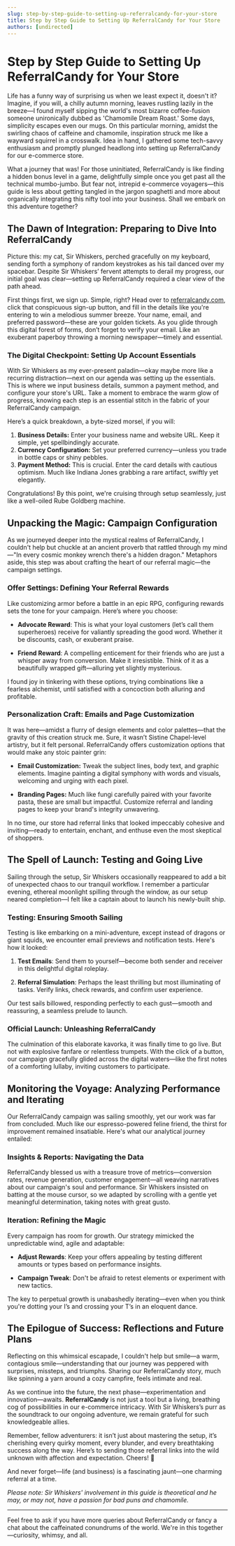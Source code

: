 ```yaml
---
slug: step-by-step-guide-to-setting-up-referralcandy-for-your-store
title: Step by Step Guide to Setting Up ReferralCandy for Your Store
authors: [undirected]
---
```



# Step by Step Guide to Setting Up ReferralCandy for Your Store

Life has a funny way of surprising us when we least expect it, doesn't it? Imagine, if you will, a chilly autumn morning, leaves rustling lazily in the breeze—I found myself sipping the world's most bizarre coffee-fusion someone unironically dubbed as 'Chamomile Dream Roast.' Some days, simplicity escapes even our mugs. On this particular morning, amidst the swirling chaos of caffeine and chamomile, inspiration struck me like a wayward squirrel in a crosswalk. Idea in hand, I gathered some tech-savvy enthusiasm and promptly plunged headlong into setting up ReferralCandy for our e-commerce store.

What a journey that was! For those uninitiated, ReferralCandy is like finding a hidden bonus level in a game, delightfully simple once you get past all the technical mumbo-jumbo. But fear not, intrepid e-commerce voyagers—this guide is less about getting tangled in the jargon spaghetti and more about organically integrating this nifty tool into your business. Shall we embark on this adventure together?

## The Dawn of Integration: Preparing to Dive Into ReferralCandy

Picture this: my cat, Sir Whiskers, perched gracefully on my keyboard, sending forth a symphony of random keystrokes as his tail danced over my spacebar. Despite Sir Whiskers’ fervent attempts to derail my progress, our initial goal was clear—setting up ReferralCandy required a clear view of the path ahead.

First things first, we sign up. Simple, right? Head over to [referralcandy.com](https://www.referralcandy.com), click that conspicuous sign-up button, and fill in the details like you're entering to win a melodious summer breeze. Your name, email, and preferred password—these are your golden tickets. As you glide through this digital forest of forms, don’t forget to verify your email. Like an exuberant paperboy throwing a morning newspaper—timely and essential.

### The Digital Checkpoint: Setting Up Account Essentials

With Sir Whiskers as my ever-present paladin—okay maybe more like a recurring distraction—next on our agenda was setting up the essentials. This is where we input business details, summon a payment method, and configure your store's URL. Take a moment to embrace the warm glow of progress, knowing each step is an essential stitch in the fabric of your ReferralCandy campaign.

Here’s a quick breakdown, a byte-sized morsel, if you will:

1. **Business Details:** Enter your business name and website URL. Keep it simple, yet spellbindingly accurate.
2. **Currency Configuration:** Set your preferred currency—unless you trade in bottle caps or shiny pebbles.
3. **Payment Method:** This is crucial. Enter the card details with cautious optimism. Much like Indiana Jones grabbing a rare artifact, swiftly yet elegantly.

Congratulations! By this point, we're cruising through setup seamlessly, just like a well-oiled Rube Goldberg machine.

## Unpacking the Magic: Campaign Configuration

As we journeyed deeper into the mystical realms of ReferralCandy, I couldn't help but chuckle at an ancient proverb that rattled through my mind—"In every cosmic monkey wrench there's a hidden dragon." Metaphors aside, this step was about crafting the heart of our referral magic—the campaign settings.

### Offer Settings: Defining Your Referral Rewards

Like customizing armor before a battle in an epic RPG, configuring rewards sets the tone for your campaign. Here’s where you choose:

- **Advocate Reward**: This is what your loyal customers (let’s call them superheroes) receive for valiantly spreading the good word. Whether it be discounts, cash, or exuberant praise.
  
- **Friend Reward**: A compelling enticement for their friends who are just a whisper away from conversion. Make it irresistible. Think of it as a beautifully wrapped gift—alluring yet slightly mysterious.

I found joy in tinkering with these options, trying combinations like a fearless alchemist, until satisfied with a concoction both alluring and profitable.

### Personalization Craft: Emails and Page Customization

It was here—amidst a flurry of design elements and color palettes—that the gravity of this creation struck me. Sure, it wasn’t Sistine Chapel-level artistry, but it felt personal. ReferralCandy offers customization options that would make any stoic painter grin:

- **Email Customization:** Tweak the subject lines, body text, and graphic elements. Imagine painting a digital symphony with words and visuals, welcoming and urging with each pixel.
  
- **Branding Pages:** Much like fungi carefully paired with your favorite pasta, these are small but impactful. Customize referral and landing pages to keep your brand's integrity unwavering.

In no time, our store had referral links that looked impeccably cohesive and inviting—ready to entertain, enchant, and enthuse even the most skeptical of shoppers.

## The Spell of Launch: Testing and Going Live

Sailing through the setup, Sir Whiskers occasionally reappeared to add a bit of unexpected chaos to our tranquil workflow. I remember a particular evening, ethereal moonlight spilling through the window, as our setup neared completion—I felt like a captain about to launch his newly-built ship.

### Testing: Ensuring Smooth Sailing

Testing is like embarking on a mini-adventure, except instead of dragons or giant squids, we encounter email previews and notification tests. Here's how it looked:

1. **Test Emails**: Send them to yourself—become both sender and receiver in this delightful digital roleplay.
  
2. **Referral Simulation**: Perhaps the least thrilling but most illuminating of tasks. Verify links, check rewards, and confirm user experience.

Our test sails billowed, responding perfectly to each gust—smooth and reassuring, a seamless prelude to launch.

### Official Launch: Unleashing ReferralCandy

The culmination of this elaborate kavorka, it was finally time to go live. But not with explosive fanfare or relentless trumpets. With the click of a button, our campaign gracefully glided across the digital waters—like the first notes of a comforting lullaby, inviting customers to participate.

## Monitoring the Voyage: Analyzing Performance and Iterating

Our ReferralCandy campaign was sailing smoothly, yet our work was far from concluded. Much like our espresso-powered feline friend, the thirst for improvement remained insatiable. Here's what our analytical journey entailed:

### Insights & Reports: Navigating the Data

ReferralCandy blessed us with a treasure trove of metrics—conversion rates, revenue generation, customer engagement—all weaving narratives about our campaign's soul and performance. Sir Whiskers insisted on batting at the mouse cursor, so we adapted by scrolling with a gentle yet meaningful determination, taking notes with great gusto.

### Iteration: Refining the Magic

Every campaign has room for growth. Our strategy mimicked the unpredictable wind, agile and adaptable:

- **Adjust Rewards**: Keep your offers appealing by testing different amounts or types based on performance insights.
  
- **Campaign Tweak**: Don't be afraid to retest elements or experiment with new tactics.

The key to perpetual growth is unabashedly iterating—even when you think you're dotting your I’s and crossing your T’s in an eloquent dance.

## The Epilogue of Success: Reflections and Future Plans

Reflecting on this whimsical escapade, I couldn't help but smile—a warm, contagious smile—understanding that our journey was peppered with surprises, missteps, and triumphs. Sharing our ReferralCandy story, much like spinning a yarn around a cozy campfire, feels intimate and real.

As we continue into the future, the next phase—experimentation and innovation—awaits. **ReferralCandy** is not just a tool but a living, breathing cog of possibilities in our e-commerce intricacy. With Sir Whiskers’s purr as the soundtrack to our ongoing adventure, we remain grateful for such knowledgeable allies.

Remember, fellow adventurers: it isn’t just about mastering the setup, it’s cherishing every quirky moment, every blunder, and every breathtaking success along the way. Here’s to sending those referral links into the wild unknown with affection and expectation. Cheers! 🍻

And never forget—life (and business) is a fascinating jaunt—one charming referral at a time.

*Please note: Sir Whiskers' involvement in this guide is theoretical and he may, or may not, have a passion for bad puns and chamomile.*

---

Feel free to ask if you have more queries about ReferralCandy or fancy a chat about the caffeinated conundrums of the world. We're in this together—curiosity, whimsy, and all.